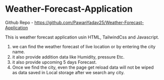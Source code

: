 # Weather-Forecast-Application
Github Repo - https://github.com/PawanYadav25/Weather-Forecast-Application

This is weather forecast application usin HTML, TailwindCss and Javascript.
1. we can find the weather forecast of live location or by entering the city name.
2. it also provide addition data like Humidity, pressure Etc.
3. it also provide upcoming 5 days Forecast.
4. Once we find the city, even the page get reload data will not be wiped as data saved in Local storage after we search any city.
 
